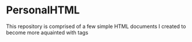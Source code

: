 # PersonalHTML
This repository is comprised of a few simple HTML documents I created to become more aquainted with tags